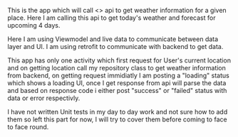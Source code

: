 This is the app which will call <> api to get weather information for a given place. Here I am calling this api to get today's weather and forecast for upcoming 4 days.

Here I am using Viewmodel and live data to communicate between data layer and UI. I am using retrofit to communicate with backend to get data.

This app has only one activity which first request for User's current location and on getting location call my repository class to get weather information from backend, on getting request immidiatly I am posting a "loading" status which shows a loading UI, once I get response from api will parse the data and based on response code i either post "success" or "failed" status with data or error respectivly.

I have not written Unit tests in my day to day work and not sure how to add them so left this part for now, I will try to cover them before coming to face to face round.